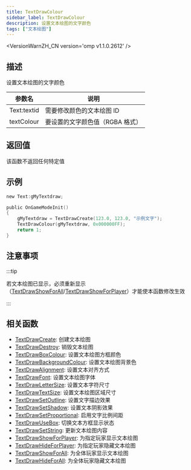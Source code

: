 ```yaml
---
title: TextDrawColour
sidebar_label: TextDrawColour
description: 设置文本绘图的文字颜色
tags: ["文本绘图"]
---
```


<VersionWarnZH_CN version='omp v1.1.0.2612' />

## 描述

设置文本绘图的文字颜色

| 参数名      | 说明                            |
| ----------- | ------------------------------- |
| Text:textid | 需要修改颜色的文本绘图 ID       |
| textColour  | 要设置的文字颜色值（RGBA 格式） |

## 返回值

该函数不返回任何特定值

## 示例

```c
new Text:gMyTextdraw;

public OnGameModeInit()
{
    gMyTextdraw = TextDrawCreate(123.0, 123.0, "示例文字");
    TextDrawColour(gMyTextdraw, 0x000000FF);
    return 1;
}
```

## 注意事项

:::tip

若文本绘图已显示，必须重新显示（[TextDrawShowForAll](TextDrawShowForAll)/[TextDrawShowForPlayer](TextDrawShowForPlayer)）才能使本函数修改生效

:::

## 相关函数

- [TextDrawCreate](TextDrawCreate): 创建文本绘图
- [TextDrawDestroy](TextDrawDestroy): 销毁文本绘图
- [TextDrawBoxColour](TextDrawBoxColour): 设置文本绘图方框颜色
- [TextDrawBackgroundColour](TextDrawBackgroundColour): 设置文本绘图背景色
- [TextDrawAlignment](TextDrawAlignment): 设置文本对齐方式
- [TextDrawFont](TextDrawFont): 设置文本绘图字体
- [TextDrawLetterSize](TextDrawLetterSize): 设置文本字符尺寸
- [TextDrawTextSize](TextDrawTextSize): 设置文本绘图区域尺寸
- [TextDrawSetOutline](TextDrawSetOutline): 设置文字描边效果
- [TextDrawSetShadow](TextDrawSetShadow): 设置文本阴影效果
- [TextDrawSetProportional](TextDrawSetProportional): 启用文字比例间距
- [TextDrawUseBox](TextDrawUseBox): 切换文本方框显示状态
- [TextDrawSetString](TextDrawSetString): 更新文本绘图内容
- [TextDrawShowForPlayer](TextDrawShowForPlayer): 为指定玩家显示文本绘图
- [TextDrawHideForPlayer](TextDrawHideForPlayer): 为指定玩家隐藏文本绘图
- [TextDrawShowForAll](TextDrawShowForAll): 为全体玩家显示文本绘图
- [TextDrawHideForAll](TextDrawHideForAll): 为全体玩家隐藏文本绘图
